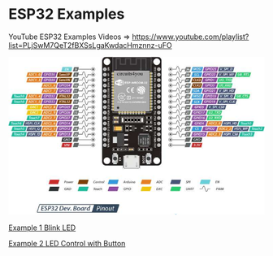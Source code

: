 # ESP32 Examples

YouTube ESP32 Examples Videos => https://www.youtube.com/playlist?list=PLjSwM7QeT2fBXSsLgaKwdacHmznnz-uFO

![alt text](https://github.com/ajiybanesij/ESP32-Examples/blob/master/ESP32-Pinout.jpg)

[Example 1 Blink LED](https://github.com/ajiybanesij/ESP32-Examples/tree/master/Example1)

[Example 2 LED Control with Button](https://github.com/ajiybanesij/ESP32-Examples/tree/master/Example2)

